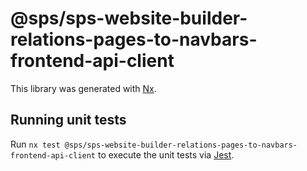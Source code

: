 # @sps/sps-website-builder-relations-pages-to-navbars-frontend-api-client

This library was generated with [Nx](https://nx.dev).

## Running unit tests

Run `nx test @sps/sps-website-builder-relations-pages-to-navbars-frontend-api-client` to execute the unit tests via [Jest](https://jestjs.io).
